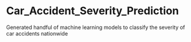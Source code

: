 # Car_Accident_Severity_Prediction
Generated handful of machine learning models to classify the severity of car accidents nationwide
